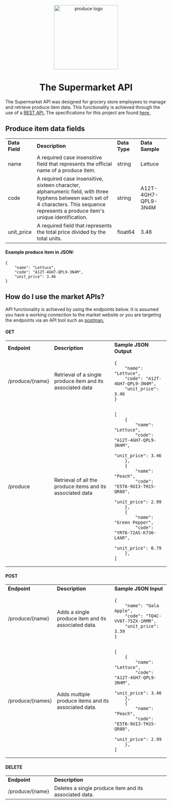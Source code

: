 <p align="center">
  <img width="200" src="https://media.istockphoto.com/photos/colorful-vegetables-and-fruits-vegan-food-in-rainbow-colors-picture-id1284690585?s=612x612" alt="produce logo">
</p>
<h1 align="center">The Supermarket API</h1>

<p> The Supermarket API was designed for grocery store employees to manage and retrieve 
produce item data. This functionality is achieved through the use of a <a href="https://www.redhat.com/en/topics/api/what-is-a-rest-api">REST API.</a>
The specifications for this project are found <a href="https://gist.github.com/tomtoday/ef8e8c01582036ce3edc42fee44a3691">here.</a></p>

<h2>Produce item data fields</h2>
<table>
  <tr>
    <td><b>Data Field</b></td>
    <td><b>Description</b></td>
    <td><b>Data Type</b></td>
    <td><b>Data Sample</b></td>
  </tr>
  <tr>
    <td>name</td>
    <td>A required case insensitive field that represents the official name of a produce item.</td>
    <td>string</td>
    <td>Lettuce</td>
  </tr>
  <tr>
    <td>code</td>
    <td> A required case insensitive, sixteen character, alphanumeric field, with three hyphens between each set of 4 characters. 
This sequence represents a produce item's unique identification.</td>
    <td>string</td>
    <td>A12T-4GH7-QPL9-3N4M</td>
  </tr>
  <tr>
    <td>unit_price</td>
    <td>A required field that represents the total price divided by the total units.</td>
    <td>float64</td>
    <td>3.46</td>
  </tr>
</table>

<h4>Example produce item in JSON:</h4>
<pre><code>{
    "name": "Lettuce",
    "code": "A12T-4GH7-QPL9-3N4M",
    "unit_price": 3.46
}</code></pre>

<h2>How do I use the market APIs?</h2>
<p>API functionality is achieved by using the endpoints below. It is assumed you have a working connection 
to the market website or you are targeting the endpoints via an API tool such as <a href="https://www.postman.com/">postman.</a></p>

<h4>GET</h4>
<table>
  <tr>
    <td><b>Endpoint</b></td>
    <td><b>Description</b></td>
    <td><b>Sample JSON Output</b></td>
  </tr>
  <tr></tr>
  <tr>
    <td>/produce/{name}</td>
    <td>Retrieval of a single produce item and its associated data</td>
    <td><pre><code>{
    "name": "Lettuce",
    "code": "A12T-4GH7-QPL9-3N4M",
    "unit_price": 3.46
}</code></pre></td>
  </tr>
  <tr></tr>
  <tr>
    <td>/produce</td>
    <td>Retrieval of all the produce items and its associated data</td>
    <td><pre><code>[
    {
        "name": "Lettuce",
        "code": "A12T-4GH7-QPL9-3N4M",
        "unit_price": 3.46
    },
    {
        "name": "Peach",
        "code": "E5T6-9UI3-TH15-QR88",
        "unit_price": 2.99
    },
    {
        "name": "Green Pepper",
        "code": "YRT6-72AS-K736-L4AR",
        "unit_price": 0.79
    },
]</code></pre></td>
  </tr>
</table>

<h4>POST</h4>
<table>
  <tr>
    <td><b>Endpoint</b></td>
    <td><b>Description</b></td>
    <td><b>Sample JSON Input</b></td>
  </tr>
  <tr></tr>
  <tr>
    <td>/produce/{name}</td>
    <td>Adds a single produce item and its associated data.</td>
    <td><pre><code>{
    "name": "Gala Apple",
    "code": "TQ4C-VV6T-75ZX-1RMR",
    "unit_price": 3.59
}</code></pre></td>
  </tr>
  <tr></tr>
<tr>
    <td>/produce/{names}</td>
    <td>Adds multiple produce items and its associated data.</td>
    <td><pre><code>[
    {
        "name": "Lettuce",
        "code": "A12T-4GH7-QPL9-3N4M",
        "unit_price": 3.46
    },
    {
        "name": "Peach",
        "code": "E5T6-9UI3-TH15-QR88",
        "unit_price": 2.99
    },
]</code></pre></td>
  </tr>
</table>

<h4>DELETE</h4>
<table>
  <tr></tr>
  <tr>
    <td><b>Endpoint</b></td>
    <td><b>Description</b></td>
  </tr>
  <tr>
    <td>/produce/{name}</td>
    <td>Deletes a single produce item and its associated data.</td>
  </tr>
</table>









